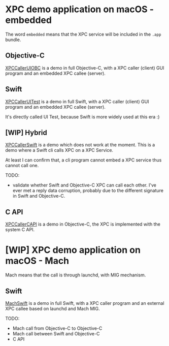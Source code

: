 # XPC demo application on macOS - embedded

The word `embedded` means that the XPC service will be included in the `.app` bundle.

## Objective-C

[XPCCallerUIOBC](XPCCallerUIOBC) is a demo in full Objective-C, with a XPC caller (client) GUI program and an embedded XPC callee (server).

## Swift

[XPCCallerUITest](XPCCallerUITest) is a demo in full Swift, with a XPC caller (client) GUI program and an embedded XPC callee (server).

It's directly called UI Test, because Swift is more widely used at this era :)

## [WIP] Hybrid

[XPCCallerSwift](XPCCallerSwift) is a demo which does not work at the moment. This is a demo where a Swift cli calls XPC on a XPC Service.

At least I can confirm that, a cli program cannot embed a XPC service thus cannot call one.

TODO:

- validate whether Swift and Objective-C XPC can call each other. I've ever met a reply data corruption, probably due to the different signature in Swift and Objective-C.

## C API

[XPCCallerCAPI](XPCCallerCAPI) is a demo in Objective-C, the XPC is implemented with the system C API.

# [WIP] XPC demo application on macOS - Mach

Mach means that the call is through launchd, with MIG mechanism.

## Swift

[MachSwift](MachSwift) is a demo in full Swift, with a XPC caller program and an external XPC callee based on launchd and Mach MIG.

TODO:

- Mach call from Objective-C to Objective-C
- Mach call between Swift and Objective-C
- C API
